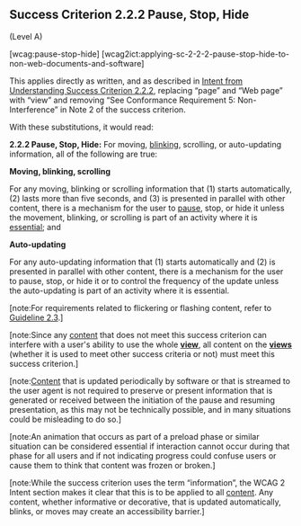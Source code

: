 ## Success Criterion 2.2.2 Pause, Stop, Hide

(Level A)

[wcag:pause-stop-hide]
[wcag2ict:applying-sc-2-2-2-pause-stop-hide-to-non-web-documents-and-software]

This applies directly as written, and as described in [Intent from Understanding Success Criterion 2.2.2](https://www.w3.org/WAI/WCAG22/Understanding/pause-stop-hide#intent), replacing “page” and “Web page” with “view” and removing “See Conformance Requirement 5: Non-Interference” in Note 2 of the success criterion.

With these substitutions, it would read:

**2.2.2 Pause, Stop, Hide:** For moving, [blinking](https://www.w3.org/TR/WCAG22/#dfn-blinking), scrolling, or auto-updating information, all of the following are true:

**Moving, blinking, scrolling**

For any moving, blinking or scrolling information that (1) starts automatically, (2) lasts more than five seconds, and (3) is presented in parallel with other content, there is a mechanism for the user to [pause](https://www.w3.org/TR/WCAG22/#dfn-pause), stop, or hide it unless the movement, blinking, or scrolling is part of an activity where it is [essential](https://www.w3.org/TR/WCAG22/#dfn-essential); and

**Auto-updating**

For any auto-updating information that (1) starts automatically and (2) is presented in parallel with other content, there is a mechanism for the user to pause, stop, or hide it or to control the frequency of the update unless the auto-updating is part of an activity where it is essential.

[note:For requirements related to flickering or flashing content, refer to [Guideline 2.3](https://www.w3.org/TR/WCAG22/#seizures-and-physical-reactions).]

[note:Since any [content](https://www.w3.org/TR/wcag2ict-22/#content-on-and-off-the-web) that does not meet this success criterion can interfere with a user's ability to use the whole **[view](https://www.w3.org/TR/wcag-3.0/#dfn-view)**, all content on the **[views](https://www.w3.org/TR/wcag-3.0/#dfn-view)** (whether it is used to meet other success criteria or not) must meet this success criterion.]

[note:[Content](https://www.w3.org/TR/wcag2ict-22/#content-on-and-off-the-web) that is updated periodically by software or that is streamed to the user agent is not required to preserve or present information that is generated or received between the initiation of the pause and resuming presentation, as this may not be technically possible, and in many situations could be misleading to do so.]

[note:An animation that occurs as part of a preload phase or similar situation can be considered essential if interaction cannot occur during that phase for all users and if not indicating progress could confuse users or cause them to think that content was frozen or broken.]

[note:While the success criterion uses the term “information”, the WCAG 2 Intent section makes it clear that this is to be applied to all [content](https://www.w3.org/TR/wcag2ict-22/#content-on-and-off-the-web). Any content, whether informative or decorative, that is updated automatically, blinks, or moves may create an accessibility barrier.]
